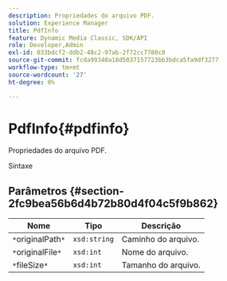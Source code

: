 ```yaml
---
description: Propriedades do arquivo PDF.
solution: Experience Manager
title: PdfInfo
feature: Dynamic Media Classic, SDK/API
role: Developer,Admin
exl-id: 033bdcf2-ddb2-48c2-97ab-2f72cc7780c8
source-git-commit: fcda99340a18d5037157723bb3bdca5fa9df3277
workflow-type: tm+mt
source-wordcount: '27'
ht-degree: 0%

---
```


# PdfInfo{#pdfinfo}

Propriedades do arquivo PDF.

Sintaxe

## Parâmetros {#section-2fc9bea56b6d4b72b80d4f04c5f9b862}

| Nome | Tipo | Descrição |
|---|---|---|
| `*`originalPath`*` | `xsd:string` | Caminho do arquivo. |
| `*`originalFile`*` | `xsd:int` | Nome do arquivo. |
| `*`fileSize`*` | `xsd:int` | Tamanho do arquivo. |
